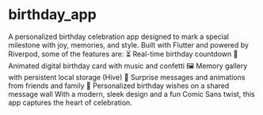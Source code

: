 # birthday_app
 A personalized birthday celebration app designed to mark a special milestone with joy, memories, and style. Built with Flutter and powered by Riverpod, some of the features are:
⏳ Real-time birthday countdown
🎈 Animated digital birthday card with music and confetti
🖼️ Memory gallery with persistent local storage (Hive)
💌 Surprise messages and animations from friends and family
📜 Personalized birthday wishes on a shared message wall
With a modern, sleek design and a fun Comic Sans twist, this app captures the heart of celebration.


